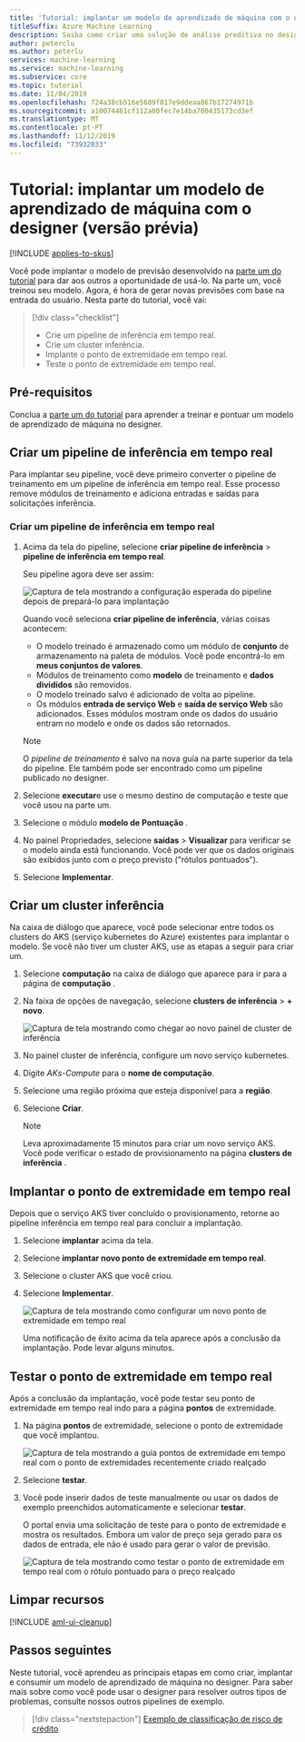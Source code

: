 ```yaml
---
title: 'Tutorial: implantar um modelo de aprendizado de máquina com o designer'
titleSuffix: Azure Machine Learning
description: Saiba como criar uma solução de análise preditiva no designer de Azure Machine Learning (versão prévia). Treine, pontuate e implante um modelo de aprendizado de máquina usando os módulos arrastar e soltar.
author: peterclu
ms.author: peterlu
services: machine-learning
ms.service: machine-learning
ms.subservice: core
ms.topic: tutorial
ms.date: 11/04/2019
ms.openlocfilehash: 724a38cb516e5689f817e9ddeaa867b17274971b
ms.sourcegitcommit: a10074461cf112a00fec7e14ba700435173cd3ef
ms.translationtype: MT
ms.contentlocale: pt-PT
ms.lasthandoff: 11/12/2019
ms.locfileid: "73932033"
---
```

# <a name="tutorial-deploy-a-machine-learning-model-with-the-designer-preview"></a>Tutorial: implantar um modelo de aprendizado de máquina com o designer (versão prévia)
[!INCLUDE [applies-to-skus](../../../includes/aml-applies-to-enterprise-sku.md)]

Você pode implantar o modelo de previsão desenvolvido na [parte um do tutorial](tutorial-designer-automobile-price-train-score.md) para dar aos outros a oportunidade de usá-lo. Na parte um, você treinou seu modelo. Agora, é hora de gerar novas previsões com base na entrada do usuário. Nesta parte do tutorial, você vai:

> [!div class="checklist"]
> * Crie um pipeline de inferência em tempo real.
> * Crie um cluster inferência.
> * Implante o ponto de extremidade em tempo real.
> * Teste o ponto de extremidade em tempo real.

## <a name="prerequisites"></a>Pré-requisitos

Conclua a [parte um do tutorial](tutorial-designer-automobile-price-train-score.md) para aprender a treinar e pontuar um modelo de aprendizado de máquina no designer.

## <a name="create-a-real-time-inference-pipeline"></a>Criar um pipeline de inferência em tempo real

Para implantar seu pipeline, você deve primeiro converter o pipeline de treinamento em um pipeline de inferência em tempo real. Esse processo remove módulos de treinamento e adiciona entradas e saídas para solicitações inferência.

### <a name="create-a-real-time-inference-pipeline"></a>Criar um pipeline de inferência em tempo real

1. Acima da tela do pipeline, selecione **criar pipeline de inferência** > **pipeline de inferência em tempo real**.

    Seu pipeline agora deve ser assim: 

   ![Captura de tela mostrando a configuração esperada do pipeline depois de prepará-lo para implantação](./media/ui-tutorial-automobile-price-deploy/real-time-inference-pipeline.png)

    Quando você seleciona **criar pipeline de inferência**, várias coisas acontecem:
    
    * O modelo treinado é armazenado como um módulo de **conjunto** de armazenamento na paleta de módulos. Você pode encontrá-lo em **meus conjuntos de valores**.
    * Módulos de treinamento como **modelo** de treinamento e **dados divididos** são removidos.
    * O modelo treinado salvo é adicionado de volta ao pipeline.
    * Os módulos **entrada de serviço Web** e **saída de serviço Web** são adicionados. Esses módulos mostram onde os dados do usuário entram no modelo e onde os dados são retornados.

    > [!NOTE]
    > O *pipeline de treinamento* é salvo na nova guia na parte superior da tela do pipeline. Ele também pode ser encontrado como um pipeline publicado no designer.
    >

1. Selecione **executar**e use o mesmo destino de computação e teste que você usou na parte um.

1. Selecione o módulo **modelo de Pontuação** .

1. No painel Propriedades, selecione **saídas** > **Visualizar** para verificar se o modelo ainda está funcionando. Você pode ver que os dados originais são exibidos junto com o preço previsto ("rótulos pontuados").

1. Selecione **Implementar**.

## <a name="create-an-inferencing-cluster"></a>Criar um cluster inferência

Na caixa de diálogo que aparece, você pode selecionar entre todos os clusters do AKS (serviço kubernetes do Azure) existentes para implantar o modelo. Se você não tiver um cluster AKS, use as etapas a seguir para criar um.

1. Selecione **computação** na caixa de diálogo que aparece para ir para a página de **computação** .

1. Na faixa de opções de navegação, selecione **clusters de inferência** >  **+ novo**.

    ![Captura de tela mostrando como chegar ao novo painel de cluster de inferência](./media/ui-tutorial-automobile-price-deploy/new-inference-cluster.png)

1. No painel cluster de inferência, configure um novo serviço kubernetes.

1. Digite *AKs-Compute* para o **nome de computação**.
    
1. Selecione uma região próxima que esteja disponível para a **região**.

1. Selecione **Criar**.

    > [!NOTE]
    > Leva aproximadamente 15 minutos para criar um novo serviço AKS. Você pode verificar o estado de provisionamento na página **clusters de inferência** .
    >

## <a name="deploy-the-real-time-endpoint"></a>Implantar o ponto de extremidade em tempo real

Depois que o serviço AKS tiver concluído o provisionamento, retorne ao pipeline inferência em tempo real para concluir a implantação.

1. Selecione **implantar** acima da tela.

1. Selecione **implantar novo ponto de extremidade em tempo real**. 

1. Selecione o cluster AKS que você criou.

1. Selecione **Implementar**.

    ![Captura de tela mostrando como configurar um novo ponto de extremidade em tempo real](./media/ui-tutorial-automobile-price-deploy/setup-endpoint.png)

    Uma notificação de êxito acima da tela aparece após a conclusão da implantação. Pode levar alguns minutos.

## <a name="test-the-real-time-endpoint"></a>Testar o ponto de extremidade em tempo real

Após a conclusão da implantação, você pode testar seu ponto de extremidade em tempo real indo para a página **pontos** de extremidade.

1. Na página **pontos** de extremidade, selecione o ponto de extremidade que você implantou.

    ![Captura de tela mostrando a guia pontos de extremidade em tempo real com o ponto de extremidades recentemente criado realçado](./media/ui-tutorial-automobile-price-deploy/endpoints.png)

1. Selecione **testar**.

1. Você pode inserir dados de teste manualmente ou usar os dados de exemplo preenchidos automaticamente e selecionar **testar**.

    O portal envia uma solicitação de teste para o ponto de extremidade e mostra os resultados. Embora um valor de preço seja gerado para os dados de entrada, ele não é usado para gerar o valor de previsão.

    ![Captura de tela mostrando como testar o ponto de extremidade em tempo real com o rótulo pontuado para o preço realçado](./media/ui-tutorial-automobile-price-deploy/test-endpoint.png)

## <a name="clean-up-resources"></a>Limpar recursos

[!INCLUDE [aml-ui-cleanup](../../../includes/aml-ui-cleanup.md)]

## <a name="next-steps"></a>Passos seguintes

Neste tutorial, você aprendeu as principais etapas em como criar, implantar e consumir um modelo de aprendizado de máquina no designer. Para saber mais sobre como você pode usar o designer para resolver outros tipos de problemas, consulte nossos outros pipelines de exemplo.

> [!div class="nextstepaction"]
> [Exemplo de classificação de risco de crédito](how-to-designer-sample-classification-credit-risk-cost-sensitive.md)
